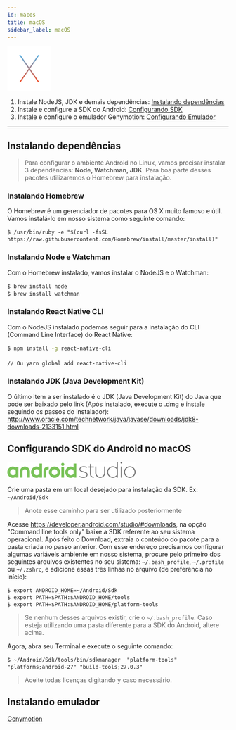 ```yaml
---
id: macos
title: macOS
sidebar_label: macOS
---
```


![macOS](assets/osx.png)

1. Instale NodeJS, JDK e demais dependências: [Instalando dependências](#instalando-dependencias)
2. Instale e configure a SDK do Android: [Configurando SDK](#configurando-sdk-do-android)
3. Instale e configure o emulador Genymotion: [Configurando Emulador](/ambiente-react-native/android/emulador)

<hr>

## Instalando dependências

> Para configurar o ambiente Android no Linux, vamos precisar instalar 3 dependências: **Node, Watchman, JDK**. Para boa parte desses pacotes utilizaremos o Homebrew para instalação.

### Instalando Homebrew

O Homebrew é um gerenciador de pacotes para OS X muito famoso e útil. Vamos instalá-lo em nosso sistema como seguinte comando:

```console
$ /usr/bin/ruby -e "$(curl -fsSL https://raw.githubusercontent.com/Homebrew/install/master/install)"
```

### Instalando Node e Watchman

Com o Homebrew instalado, vamos instalar o NodeJS e o Watchman:

```sh
$ brew install node
$ brew install watchman
```

### Instalando React Native CLI

Com o NodeJS instalado podemos seguir para a instalação do CLI (Command Line Interface) do React Native:

```sh
$ npm install -g react-native-cli

// Ou yarn global add react-native-cli
```

### Instalando JDK (Java Development Kit)

O último item a ser instalado é o JDK (Java Development Kit) do Java que pode ser baixado pelo link (Após instalado, execute o .dmg e instale seguindo os passos do instalador): http://www.oracle.com/technetwork/java/javase/downloads/jdk8-downloads-2133151.html​

## Configurando SDK do Android no macOS

![Android](assets/android-studio.png)

Crie uma pasta em um local desejado para instalação da SDK. Ex: `~/Android/Sdk`

> Anote esse caminho para ser utilizado posteriormente

Acesse https://developer.android.com/studio/#downloads, na opção "Command line tools only" baixe a SDK referente ao seu sistema operacional.
Após feito o Download, extraia o conteúdo do pacote para a pasta criada no passo anterior.
Com esse endereço precisamos configurar algumas variáveis ambiente em nosso sistema, procure pelo primeiro dos seguintes arquivos existentes no seu sistema: `~/.bash_profile`, `~/.profile` ou `~/.zshrc`, e adicione essas três linhas no arquivo (de preferência no início):

```console
$ export ANDROID_HOME=~/Android/Sdk
$ export PATH=$PATH:$ANDROID_HOME/tools
$ export PATH=$PATH:$ANDROID_HOME/platform-tools
```

> Se nenhum desses arquivos existir, crie o `~/.bash_profile`. Caso esteja utilizando uma pasta diferente para a SDK do Android, altere acima.

Agora, abra seu Terminal e execute o seguinte comando:

```console
$ ~/Android/Sdk/tools/bin/sdkmanager  "platform-tools" "platforms;android-27" "build-tools;27.0.3"
```

> Aceite todas licenças digitando <kbd>y</kbd> caso necessário.

## Instalando emulador

<a class="link-block" href="/ambiente-react-native/android/emulador"><i class="fab fa-android"></i>Genymotion</a>
